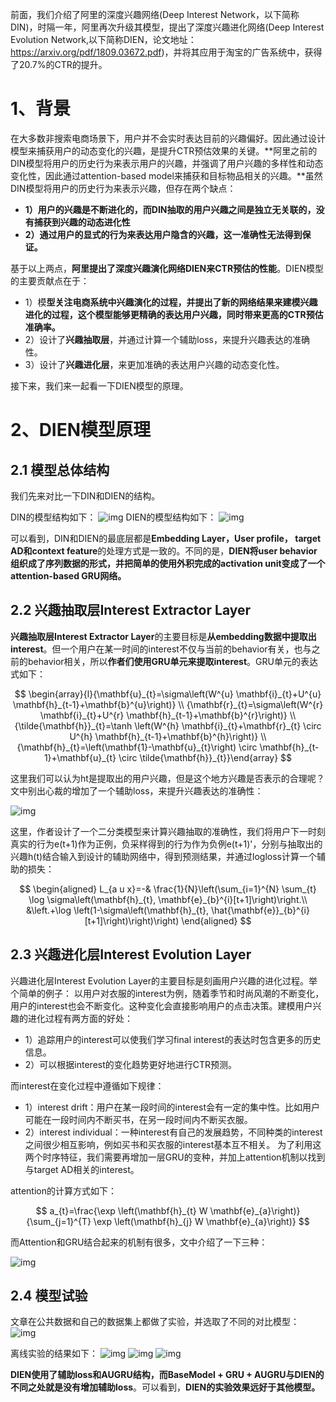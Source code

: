 前面，我们介绍了阿里的深度兴趣网络(Deep Interest Network，以下简称DIN)，时隔一年，阿里再次升级其模型，提出了深度兴趣进化网络(Deep Interest Evolution Network,以下简称DIEN，论文地址：https://arxiv.org/pdf/1809.03672.pdf)，并将其应用于淘宝的广告系统中，获得了20.7%的CTR的提升。

# 1、背景

在大多数非搜索电商场景下，用户并不会实时表达目前的兴趣偏好。因此通过设计模型来捕获用户的动态变化的兴趣，是提升CTR预估效果的关键。**阿里之前的DIN模型将用户的历史行为来表示用户的兴趣，并强调了用户兴趣的多样性和动态变化性，因此通过attention-based model来捕获和目标物品相关的兴趣。**虽然DIN模型将用户的历史行为来表示兴趣，但存在两个缺点：

- **1）用户的兴趣是不断进化的，而DIN抽取的用户兴趣之间是独立无关联的，没有捕获到兴趣的动态进化性**
- **2）通过用户的显式的行为来表达用户隐含的兴趣，这一准确性无法得到保证。**

基于以上两点，**阿里提出了深度兴趣演化网络DIEN来CTR预估的性能**。DIEN模型的主要贡献点在于：
- 1）模**型关注电商系统中兴趣演化的过程，并提出了新的网络结果来建模兴趣进化的过程，这个模型能够更精确的表达用户兴趣，同时带来更高的CTR预估准确率。**
- 2）设计了**兴趣抽取层**，并通过计算一个辅助loss，来提升兴趣表达的准确性。
- 3）设计了**兴趣进化层**，来更加准确的表达用户兴趣的动态变化性。

接下来，我们来一起看一下DIEN模型的原理。

# 2、DIEN模型原理

## 2.1 模型总体结构

我们先来对比一下DIN和DIEN的结构。

DIN的模型结构如下：
![img](img/1.png)
DIEN的模型结构如下：
![img](img/2.png)

可以看到，DIN和DIEN的最底层都是**Embedding Layer，User profile， target AD和context feature**的处理方式是一致的。不同的是，**DIEN将user behavior组织成了序列数据的形式，并把简单的使用外积完成的activation unit变成了一个attention-based GRU网络。**

## 2.2 兴趣抽取层Interest Extractor Layer

**兴趣抽取层Interest Extractor Layer**的主要目标是**从embedding数据中提取出interest**。但一个用户在某一时间的interest不仅与当前的behavior有关，也与之前的behavior相关，所以**作者们使用GRU单元来提取interest**。GRU单元的表达式如下：

$$
\begin{array}{l}{\mathbf{u}_{t}=\sigma\left(W^{u} \mathbf{i}_{t}+U^{u} \mathbf{h}_{t-1}+\mathbf{b}^{u}\right)} \\ {\mathbf{r}_{t}=\sigma\left(W^{r} \mathbf{i}_{t}+U^{r} \mathbf{h}_{t-1}+\mathbf{b}^{r}\right)} \\ {\tilde{\mathbf{h}}_{t}=\tanh \left(W^{h} \mathbf{i}_{t}+\mathbf{r}_{t} \circ U^{h} \mathbf{h}_{t-1}+\mathbf{b}^{h}\right)} \\ {\mathbf{h}_{t}=\left(\mathbf{1}-\mathbf{u}_{t}\right) \circ \mathbf{h}_{t-1}+\mathbf{u}_{t} \circ \tilde{\mathbf{h}}_{t}}\end{array}
$$

这里我们可以认为ht是提取出的用户兴趣，但是这个地方兴趣是否表示的合理呢？文中别出心裁的增加了一个辅助loss，来提升兴趣表达的准确性：

![img](img/3.png)

这里，作者设计了一个二分类模型来计算兴趣抽取的准确性，我们将用户下一时刻真实的行为e(t+1)作为正例，负采样得到的行为作为负例e(t+1)'，分别与抽取出的兴趣h(t)结合输入到设计的辅助网络中，得到预测结果，并通过logloss计算一个辅助的损失：

$$
\begin{aligned} L_{a u x}=-& \frac{1}{N}\left(\sum_{i=1}^{N} \sum_{t} \log \sigma\left(\mathbf{h}_{t}, \mathbf{e}_{b}^{i}[t+1]\right)\right.\\ &\left.+\log \left(1-\sigma\left(\mathbf{h}_{t}, \hat{\mathbf{e}}_{b}^{i}[t+1]\right)\right)\right) \end{aligned}
$$

## 2.3 兴趣进化层Interest Evolution Layer

兴趣进化层Interest Evolution Layer的主要目标是刻画用户兴趣的进化过程。举个简单的例子：
以用户对衣服的interest为例，随着季节和时尚风潮的不断变化，用户的interest也会不断变化。这种变化会直接影响用户的点击决策。建模用户兴趣的进化过程有两方面的好处：

- 1）追踪用户的interest可以使我们学习final interest的表达时包含更多的历史信息。
- 2）可以根据interest的变化趋势更好地进行CTR预测。

而interest在变化过程中遵循如下规律：
- 1）interest drift：用户在某一段时间的interest会有一定的集中性。比如用户可能在一段时间内不断买书，在另一段时间内不断买衣服。
- 2）interest individual：一种interest有自己的发展趋势，不同种类的interest之间很少相互影响，例如买书和买衣服的interest基本互不相关。
为了利用这两个时序特征，我们需要再增加一层GRU的变种，并加上attention机制以找到与target AD相关的interest。

attention的计算方式如下：

$$
a_{t}=\frac{\exp \left(\mathbf{h}_{t} W \mathbf{e}_{a}\right)}{\sum_{j=1}^{T} \exp \left(\mathbf{h}_{j} W \mathbf{e}_{a}\right)}
$$

而Attention和GRU结合起来的机制有很多，文中介绍了一下三种：

![img](img/4.png)

## 2.4 模型试验

文章在公共数据和自己的数据集上都做了实验，并选取了不同的对比模型：
![img](img/5.png)

离线实验的结果如下：
![img](img/6.png)
![img](img/7.png)
![img](img/8.png)

**DIEN使用了辅助loss和AUGRU结构，而BaseModel + GRU + AUGRU与DIEN的不同之处就是没有增加辅助loss**。可以看到，**DIEN的实验效果远好于其他模型。**